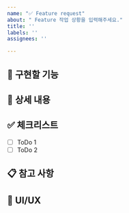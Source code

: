 ```yaml
---
name: "✅ Feature request"
about: " Feature 작업 상황을 입력해주세요."
title: ''
labels: ''
assignees: ''

---
```


## 🎯 구현할 기능
<!-- 구현하고자 하는 기능에 대해 명확하게 설명해주세요 -->

## 📝 상세 내용
<!-- 구현 시 고려해야 할 세부 사항들을 작성해주세요 -->

## ✅ 체크리스트
- [ ] ToDo 1
- [ ] ToDo 2

## 📋 참고 사항
<!-- 참고할 디자인, API 문서, 관련 이슈 등을 링크해주세요 -->

## 🎨 UI/UX
<!-- Figma 링크나 스크린샷을 첨부해주세요 -->
